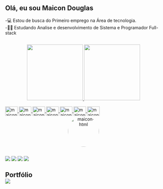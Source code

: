 ## Olá, eu sou Maicon Douglas 

-💻 Estou de busca do Primeiro emprego na Área de tecnologia. <br> 
-📜🤓 Estudando Analise e desenvolvimento de Sistema e Programador Full-stack
##
<div align="center">
  <a href="https://github.com/maaicondgl">
  <img height="180em" src="https://github-readme-stats.vercel.app/api?username=maaicondgl&show_icons=true&theme=dark&include_all_commits=true&count_private=true"/>
  <img height="180em" src="https://github-readme-stats.vercel.app/api/top-langs/?username=maaicondgl&layout=compact&langs_count=7&theme=dark"/>
</div>
  <div style="display: inline_block"><br>
  <img align="center" alt="maicon-html" height="30" width="40" src="https://cdn.jsdelivr.net/gh/devicons/devicon/icons/html5/html5-original.svg" />
  <img align="center" alt="maicon-css" height="30" width="40" src="https://cdn.jsdelivr.net/gh/devicons/devicon/icons/css3/css3-original.svg" />
  <img align="center" alt="maicon-bootstrap" height="30" width="40" src="https://cdn.jsdelivr.net/gh/devicons/devicon/icons/bootstrap/bootstrap-plain.svg" />
  <img align="center" alt="maicon-js" height="30" width="40" src="https://cdn.jsdelivr.net/gh/devicons/devicon/icons/javascript/javascript-original.svg" />
  <img align="center" alt="maicon-angular" height="30" width="40" src="https://cdn.jsdelivr.net/gh/devicons/devicon/icons/angularjs/angularjs-original.svg" />
  <img align="center" alt="maicon-dotnet" height="30" width="40" src="https://cdn.jsdelivr.net/gh/devicons/devicon/icons/dotnetcore/dotnetcore-plain.svg" />
  <img align="center" alt="maicon-csharp" height="30" width="40" src="https://cdn.jsdelivr.net/gh/devicons/devicon/icons/csharp/csharp-original.svg" />
 
</div>
  
  <div align="center">
  <img align="center" alt="maicon-html" height="100" width="100" align="center" alt="maicon-pic" height="150" style="border-radius:50px;" src="https://media.discordapp.net/attachments/867138848885964863/955083349398024273/PERFIL.png?width=473&height=473"></div>
  
  ##
 
<div> 
  <a href="https://www.youtube.com/channel/UCOg5uRdyBE2ieU7Fp5wwNuQ" target="_blank"><img src="https://img.shields.io/badge/YouTube-FF0000?style=for-the-badge&logo=youtube&logoColor=white" target="_blank"></a>
 	<a href="https://www.twitch.tv/northontvi" target="_blank"><img src="https://img.shields.io/badge/Twitch-9146FF?style=for-the-badge&logo=twitch&logoColor=white" target="_blank"></a>
  <a href = "mailto:maaicondgl@outlook.com"><img src="https://img.shields.io/badge/-Outlook-%23333?style=for-the-badge&logo=gmail&logoColor=white" target="_blank"></a>
  <a href="https://www.linkedin.com/in/maicon-douglas-a259a4215/" target="_blank"><img src="https://img.shields.io/badge/-LinkedIn-%230077B5?style=for-the-badge&logo=linkedin&logoColor=white" target="_blank"></a> 
  </div>
  <div>
    <h2>Portfólio 
      <br> 
      <a href = "https://maaicondgl.github.io/PortfolioMaiconDouglas/"><img src="https://img.shields.io/badge/GitHub-100000?style=for-the-badge&logo=github&logoColor=white" target="_blank"></a>
  
  </div>
